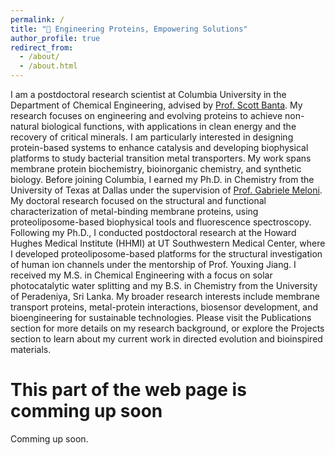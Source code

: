 ```yaml
---
permalink: /
title: "🔬 Engineering Proteins, Empowering Solutions"
author_profile: true
redirect_from: 
  - /about/
  - /about.html
---
```


I am a postdoctoral research scientist at Columbia University in the Department of Chemical Engineering, advised by [Prof. Scott Banta](https://bantalab.cheme.columbia.edu/). My research focuses on engineering and evolving proteins to achieve non-natural biological functions, with applications in clean energy and the recovery of critical minerals. I am particularly interested in designing protein-based systems to enhance catalysis and developing biophysical platforms to study bacterial transition metal transporters. My work spans membrane protein biochemistry, bioinorganic chemistry, and synthetic biology.
Before joining Columbia, I earned my Ph.D. in Chemistry from the University of Texas at Dallas under the supervision of [Prof. Gabriele Meloni](http://www.melonilab.org/). My doctoral research focused on the structural and functional characterization of metal-binding membrane proteins, using proteoliposome-based biophysical tools and fluorescence spectroscopy. Following my Ph.D., I conducted postdoctoral research at the Howard Hughes Medical Institute (HHMI) at UT Southwestern Medical Center, where I developed proteoliposome-based platforms for the structural investigation of human ion channels under the mentorship of Prof. Youxing Jiang. I received my M.S. in Chemical Engineering with a focus on solar photocatalytic water splitting and my B.S. in Chemistry from the University of Peradeniya, Sri Lanka.
My broader research interests include membrane transport proteins, metal-protein interactions, biosensor development, and bioengineering for sustainable technologies.
Please visit the Publications section for more details on my research background, or explore the Projects section to learn about my current work in directed evolution and bioinspired materials.

This part of the web page is comming up soon
======
Comming up soon.




